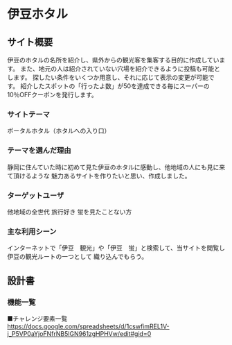 # 伊豆ホタル

## サイト概要
伊豆のホタルの名所を紹介し、県外からの観光客を集客する目的に作成しています。
また、地元の人は紹介されていない穴場を紹介できるように投稿も可能とします。
探したい条件をいくつか用意し、それに応じて表示の変更が可能です。
紹介したスポットの「行ったよ数」が50を達成できる毎にスーパーの10％OFFクーポンを発行します。

### サイトテーマ
ポータルホタル（ホタルへの入り口）

### テーマを選んだ理由
静岡に住んていた時に初めて見た伊豆のホタルに感動し、他地域の人にも見に来て頂けるような
魅力あるサイトを作りたいと思い、作成しました。

### ターゲットユーザ
他地域の全世代
旅行好き
蛍を見たことない方

### 主な利用シーン
インターネットで「伊豆　観光」や「伊豆　蛍」と検索して、当サイトを閲覧し伊豆の観光ルートの一つとして
織り込んでもらう。

## 設計書

### 機能一覧
■チャレンジ要素一覧
　https://docs.google.com/spreadsheets/d/1cswfimREL1V-j_P5VP0aYjoFNfrNB5lGN961zgHPHVw/edit#gid=0
